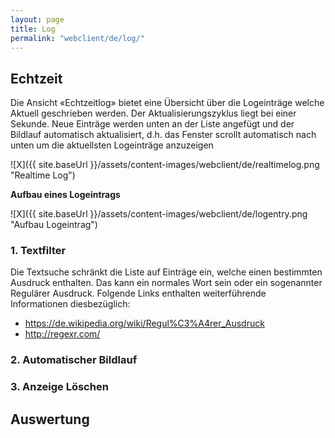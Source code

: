 ```yaml
---
layout: page
title: Log
permalink: "webclient/de/log/"
---
```

## Echtzeit

Die Ansicht «Echtzeitlog» bietet eine Übersicht über die Logeinträge welche Aktuell geschrieben werden. Der Aktualisierungszyklus liegt bei einer Sekunde. Neue Einträge werden unten an der Liste angefügt und der Bildlauf automatisch aktualisiert, d.h. das Fenster scrollt automatisch nach unten um die aktuellsten Logeinträge anzuzeigen

![X]({{ site.baseUrl }}/assets/content-images/webclient/de/realtimelog.png "Realtime Log")

 __Aufbau eines Logeintrags__

 ![X]({{ site.baseUrl }}/assets/content-images/webclient/de/logentry.png "Aufbau Logeintrag")

### 1. Textfilter

Die Textsuche schränkt die Liste auf Einträge ein, welche einen bestimmten Ausdruck enthalten. Das kann ein normales Wort sein oder ein sogenannter Regulärer Ausdruck.
Folgende Links enthalten weiterführende Informationen diesbezüglich:  

* <https://de.wikipedia.org/wiki/Regul%C3%A4rer_Ausdruck>  
* <http://regexr.com/>  


### 2. Automatischer Bildlauf

### 3. Anzeige Löschen


## Auswertung
